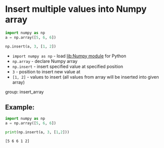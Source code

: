 # Insert multiple values into Numpy array

```python
import numpy as np
a = np.array([5, 6, 6])

np.insert(a, 3, [1, 2])
```

- `import numpy as np` - load [lib:Numpy module](/python-numpy/how-to-install-python-numpy-lib) for Python
- `np.array` - declare Numpy array
- `np.insert` - insert specified value at specified position
- `3` - position to insert new value at
- `[1, 2]` - values to insert (all values from array will be inserted into given array)

group: insert_array

## Example: 
```python
import numpy as np
a = np.array([5, 6, 6])

print(np.insert(a, 3, [1,2]))
```
```
[5 6 6 1 2]

```

